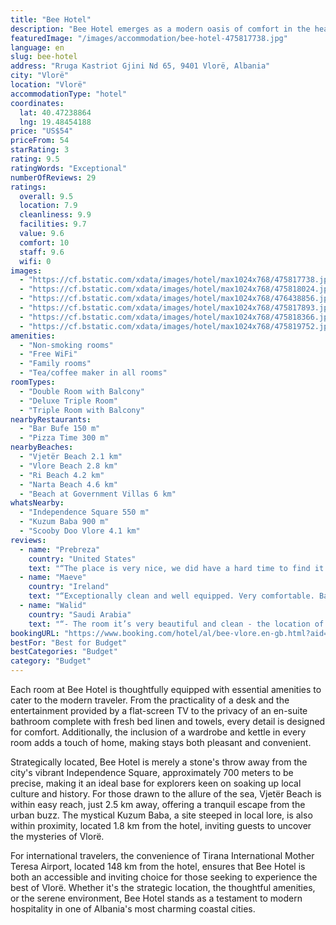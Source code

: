 ```yaml
---
title: "Bee Hotel"
description: "Bee Hotel emerges as a modern oasis of comfort in the heart of Vlorë, offering guests a seamless blend of convenience and serenity."
featuredImage: "/images/accommodation/bee-hotel-475817738.jpg"
language: en
slug: bee-hotel
address: "Rruga Kastriot Gjini Nd 65, 9401 Vlorë, Albania"
city: "Vlorë"
location: "Vlorë"
accommodationType: "hotel"
coordinates:
  lat: 40.47238864
  lng: 19.48454188
price: "US$54"
priceFrom: 54
starRating: 3
rating: 9.5
ratingWords: "Exceptional"
numberOfReviews: 29
ratings:
  overall: 9.5
  location: 7.9
  cleanliness: 9.9
  facilities: 9.7
  value: 9.6
  comfort: 10
  staff: 9.6
  wifi: 0
images:
  - "https://cf.bstatic.com/xdata/images/hotel/max1024x768/475817738.jpg?k=85874397117ff22c0fc38694762ff56074d138e8e8c7e0c6ba1d8694c6772373&o=&hp=1"
  - "https://cf.bstatic.com/xdata/images/hotel/max1024x768/475818024.jpg?k=e571a4dfba1a65f7b77545886bca2a9a739b426ce1daca371f200ea536f2e866&o=&hp=1"
  - "https://cf.bstatic.com/xdata/images/hotel/max1024x768/476438856.jpg?k=a3b2d519290f1d670499c590d5072ffda6e04d8a1c56f4cdda51ddc1472faf1c&o=&hp=1"
  - "https://cf.bstatic.com/xdata/images/hotel/max1024x768/475817893.jpg?k=10fbf3a0b3118e4f54d3bd57c68c57307a71763f632e245858343b6d750a347a&o=&hp=1"
  - "https://cf.bstatic.com/xdata/images/hotel/max1024x768/475818366.jpg?k=4a0c82887cf4cc29f7fe80384d6d01ecba0f64d8553643d2be1e17627b2e79e4&o=&hp=1"
  - "https://cf.bstatic.com/xdata/images/hotel/max1024x768/475819752.jpg?k=e191bdcf3af889791ecf6650fd74d8f528bc31fcdb2563d7a82075861926b837&o=&hp=1"
amenities:
  - "Non-smoking rooms"
  - "Free WiFi"
  - "Family rooms"
  - "Tea/coffee maker in all rooms"
roomTypes:
  - "Double Room with Balcony"
  - "Deluxe Triple Room"
  - "Triple Room with Balcony"
nearbyRestaurants:
  - "Bar Bufe 150 m"
  - "Pizza Time 300 m"
nearbyBeaches:
  - "Vjetër Beach 2.1 km"
  - "Vlore Beach 2.8 km"
  - "Ri Beach 4.2 km"
  - "Narta Beach 4.6 km"
  - "Beach at Government Villas 6 km"
whatsNearby:
  - "Independence Square 550 m"
  - "Kuzum Baba 900 m"
  - "Scooby Doo Vlore 4.1 km"
reviews:
  - name: "Prebreza"
    country: "United States"
    text: "“The place is very nice, we did have a hard time to find it though, I think there should maybe be better signs but other than that the rooms are really really nice, however it is pretty far from the city center if that is what you want to prioritize.”"
  - name: "Maeve"
    country: "Ireland"
    text: "“Exceptionally clean and well equipped. Very comfortable. Bathroom was amazing. Key code was super efficient idea. Host was really nice. Great value for money.”"
  - name: "Walid"
    country: "Saudi Arabia"
    text: "“- The room it’s very beautiful and clean - the location of the apartment its very good -The room has a beautiful balcony”"
bookingURL: "https://www.booking.com/hotel/al/bee-vlore.en-gb.html?aid=8035640"
bestFor: "Best for Budget"
bestCategories: "Budget"
category: "Budget"
---
```


Each room at Bee Hotel is thoughtfully equipped with essential amenities to cater to the modern traveler. From the practicality of a desk and the entertainment provided by a flat-screen TV to the privacy of an en-suite bathroom complete with fresh bed linen and towels, every detail is designed for comfort. Additionally, the inclusion of a wardrobe and kettle in every room adds a touch of home, making stays both pleasant and convenient.

Strategically located, Bee Hotel is merely a stone's throw away from the city's vibrant Independence Square, approximately 700 meters to be precise, making it an ideal base for explorers keen on soaking up local culture and history. For those drawn to the allure of the sea, Vjetër Beach is within easy reach, just 2.5 km away, offering a tranquil escape from the urban buzz. The mystical Kuzum Baba, a site steeped in local lore, is also within proximity, located 1.8 km from the hotel, inviting guests to uncover the mysteries of Vlorë.

For international travelers, the convenience of Tirana International Mother Teresa Airport, located 148 km from the hotel, ensures that Bee Hotel is both an accessible and inviting choice for those seeking to experience the best of Vlorë. Whether it's the strategic location, the thoughtful amenities, or the serene environment, Bee Hotel stands as a testament to modern hospitality in one of Albania's most charming coastal cities.